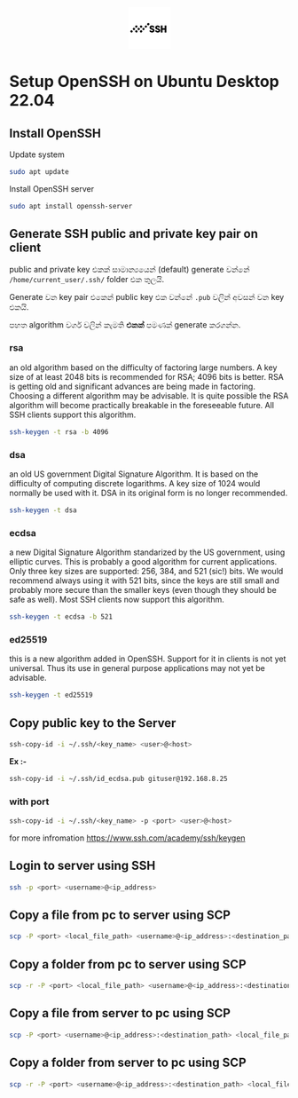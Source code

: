 <p align="center">
  <img src="../images/ssh-logo.png" />
</p>

# Setup OpenSSH on Ubuntu Desktop 22.04

## Install OpenSSH

Update system
```bash
sudo apt update
```

Install OpenSSH server
```bash
sudo apt install openssh-server
```

## Generate SSH public and private key pair on client

public and private key එකක් සාමාන්‍යයෙන් (default) generate වන්නේ `/home/current_user/.ssh/` folder එක තුලයි.

Generate වන key pair එකෙන් public key එක වන්නේ `.pub` වලින් අවසන් වන key එකයි.

පහත algorithm වර්ග වලින් කැමති **එකක්** පමණක් generate කරගන්න. 

### rsa

an old algorithm based on the difficulty of factoring large numbers. A key size of at least 2048 bits is recommended for RSA; 4096 bits is better. RSA is getting old and significant advances are being made in factoring. Choosing a different algorithm may be advisable. It is quite possible the RSA algorithm will become practically breakable in the foreseeable future. All SSH clients support this algorithm.

```bash
ssh-keygen -t rsa -b 4096
```

### dsa

an old US government Digital Signature Algorithm. It is based on the difficulty of computing discrete logarithms. A key size of 1024 would normally be used with it. DSA in its original form is no longer recommended.

```bash
ssh-keygen -t dsa 
```

### ecdsa

a new Digital Signature Algorithm standarized by the US government, using elliptic curves. This is probably a good algorithm for current applications. Only three key sizes are supported: 256, 384, and 521 (sic!) bits. We would recommend always using it with 521 bits, since the keys are still small and probably more secure than the smaller keys (even though they should be safe as well). Most SSH clients now support this algorithm.

```bash
ssh-keygen -t ecdsa -b 521
```

### ed25519

this is a new algorithm added in OpenSSH. Support for it in clients is not yet universal. Thus its use in general purpose applications may not yet be advisable.

```bash
ssh-keygen -t ed25519
```

## Copy public key to the Server

```bash
ssh-copy-id -i ~/.ssh/<key_name> <user>@<host>
```

**Ex :-**
```bash
ssh-copy-id -i ~/.ssh/id_ecdsa.pub gituser@192.168.8.25
```

### with port
```bash
ssh-copy-id -i ~/.ssh/<key_name> -p <port> <user>@<host>
```

for more infromation https://www.ssh.com/academy/ssh/keygen

## Login to server using SSH

```bash
ssh -p <port> <username>@<ip_address>
```

## Copy a file from pc to server using SCP

```bash
scp -P <port> <local_file_path> <username>@<ip_address>:<destination_path>
```

## Copy a folder from pc to server using SCP

```bash
scp -r -P <port> <local_file_path> <username>@<ip_address>:<destination_path>
```

## Copy a file from server to pc using SCP

```bash
scp -P <port> <username>@<ip_address>:<destination_path> <local_file_path>
```

## Copy a folder from server to pc using SCP

```bash
scp -r -P <port> <username>@<ip_address>:<destination_path> <local_file_path>
```